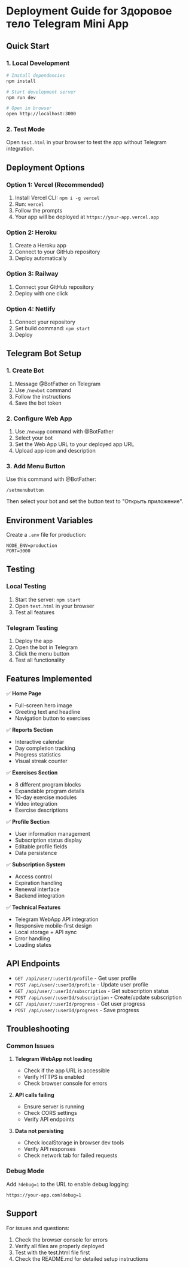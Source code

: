 # Deployment Guide for Здоровое тело Telegram Mini App

## Quick Start

### 1. Local Development
```bash
# Install dependencies
npm install

# Start development server
npm run dev

# Open in browser
open http://localhost:3000
```

### 2. Test Mode
Open `test.html` in your browser to test the app without Telegram integration.

## Deployment Options

### Option 1: Vercel (Recommended)
1. Install Vercel CLI: `npm i -g vercel`
2. Run: `vercel`
3. Follow the prompts
4. Your app will be deployed at `https://your-app.vercel.app`

### Option 2: Heroku
1. Create a Heroku app
2. Connect to your GitHub repository
3. Deploy automatically

### Option 3: Railway
1. Connect your GitHub repository
2. Deploy with one click

### Option 4: Netlify
1. Connect your repository
2. Set build command: `npm start`
3. Deploy

## Telegram Bot Setup

### 1. Create Bot
1. Message @BotFather on Telegram
2. Use `/newbot` command
3. Follow the instructions
4. Save the bot token

### 2. Configure Web App
1. Use `/newapp` command with @BotFather
2. Select your bot
3. Set the Web App URL to your deployed app URL
4. Upload app icon and description

### 3. Add Menu Button
Use this command with @BotFather:
```
/setmenubutton
```
Then select your bot and set the button text to "Открыть приложение".

## Environment Variables

Create a `.env` file for production:
```
NODE_ENV=production
PORT=3000
```

## Testing

### Local Testing
1. Start the server: `npm start`
2. Open `test.html` in your browser
3. Test all features

### Telegram Testing
1. Deploy the app
2. Open the bot in Telegram
3. Click the menu button
4. Test all functionality

## Features Implemented

✅ **Home Page**
- Full-screen hero image
- Greeting text and headline
- Navigation button to exercises

✅ **Reports Section**
- Interactive calendar
- Day completion tracking
- Progress statistics
- Visual streak counter

✅ **Exercises Section**
- 8 different program blocks
- Expandable program details
- 10-day exercise modules
- Video integration
- Exercise descriptions

✅ **Profile Section**
- User information management
- Subscription status display
- Editable profile fields
- Data persistence

✅ **Subscription System**
- Access control
- Expiration handling
- Renewal interface
- Backend integration

✅ **Technical Features**
- Telegram WebApp API integration
- Responsive mobile-first design
- Local storage + API sync
- Error handling
- Loading states

## API Endpoints

- `GET /api/user/:userId/profile` - Get user profile
- `POST /api/user/:userId/profile` - Update user profile
- `GET /api/user/:userId/subscription` - Get subscription status
- `POST /api/user/:userId/subscription` - Create/update subscription
- `GET /api/user/:userId/progress` - Get user progress
- `POST /api/user/:userId/progress` - Save progress

## Troubleshooting

### Common Issues

1. **Telegram WebApp not loading**
   - Check if the app URL is accessible
   - Verify HTTPS is enabled
   - Check browser console for errors

2. **API calls failing**
   - Ensure server is running
   - Check CORS settings
   - Verify API endpoints

3. **Data not persisting**
   - Check localStorage in browser dev tools
   - Verify API responses
   - Check network tab for failed requests

### Debug Mode

Add `?debug=1` to the URL to enable debug logging:
```
https://your-app.com?debug=1
```

## Support

For issues and questions:
1. Check the browser console for errors
2. Verify all files are properly deployed
3. Test with the test.html file first
4. Check the README.md for detailed setup instructions
